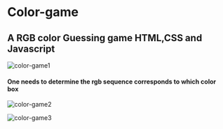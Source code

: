 <h1>Color-game</h1>
<h2>A RGB color Guessing game HTML,CSS and Javascript</h2>

![color-game1](https://user-images.githubusercontent.com/23719700/35233315-cfcddddc-ffc3-11e7-99e7-fe8752caf3b6.png)

<h4>One needs to determine the rgb sequence corresponds to which color box</h4>


![color-game2](https://user-images.githubusercontent.com/23719700/35233477-4dfd0e1c-ffc4-11e7-8eb9-bf4afc2e5a55.png)


![color-game3](https://user-images.githubusercontent.com/23719700/35233487-53e0ad34-ffc4-11e7-8c1a-08a66fd63fd9.png)

